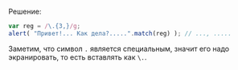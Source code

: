 
Решение:

```js run
var reg = /\.{3,}/g;
alert( "Привет!... Как дела?.....".match(reg) ); // ..., .....
```

Заметим, что символ `.` является специальным, значит его надо экранировать, то есть вставлять как `\.`.

